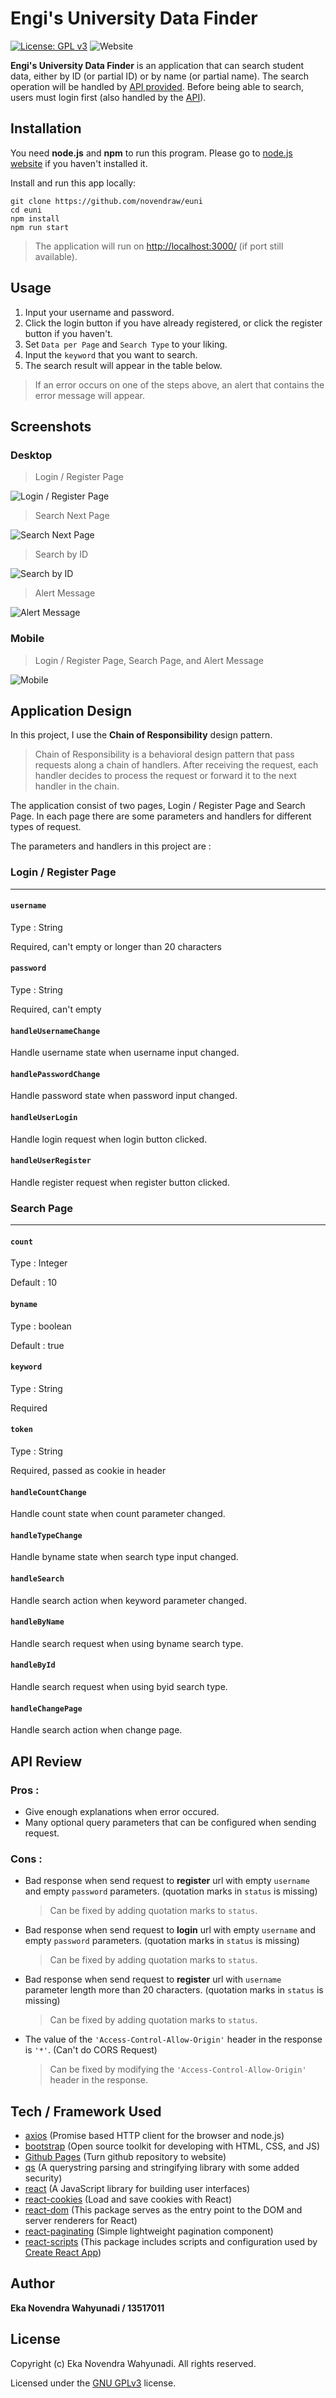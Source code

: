 # Engi's University Data Finder
[![License: GPL v3](https://img.shields.io/badge/License-GPLv3-blue.svg)](https://www.gnu.org/licenses/gpl-3.0)	![Website](https://img.shields.io/website/https/novendraw.github.io/euni.svg?style=popout)

**Engi's University Data Finder** is an application that can search student data, either by ID (or partial ID) or by name (or partial name). The search operation will be handled by  [API provided](https://api.stya.net/nim/). Before being able to search, users must login first (also handled by the [API](https://api.stya.net/nim/)).

## Installation

You need **node.js** and **npm** to run this program. Please go to [node.js website](https://nodejs.org) if you haven't installed it.

Install and run this app locally:

```
git clone https://github.com/novendraw/euni
cd euni
npm install
npm run start
```

> The application will run on [http://localhost:3000/](http://localhost:3000/) (if port still available).

## Usage

1. Input your username and password.
2. Click the login button if you have already registered, or click the register button if you haven't.
3. Set `Data per Page` and `Search Type` to your liking.
4. Input the `keyword` that you want to search.
5. The search result will appear in the table below.

> If an error occurs on one of the steps above, an alert that contains the error message will appear.

## Screenshots

### Desktop

> Login / Register Page

![Login / Register Page](https://user-images.githubusercontent.com/10545583/58389272-2e5d0600-8053-11e9-93e0-4d96bd57de58.png)

> Search Next Page

![Search Next Page](https://user-images.githubusercontent.com/10545583/58389269-2dc46f80-8053-11e9-90dc-a60b99443123.png)

> Search by ID

![Search by ID](https://user-images.githubusercontent.com/10545583/58389271-2e5d0600-8053-11e9-8ac0-1998467a8dfc.png)

> Alert Message

![Alert Message](https://user-images.githubusercontent.com/10545583/58389270-2e5d0600-8053-11e9-84b8-7207878e270e.png)

### Mobile

> Login / Register Page, Search Page, and Alert Message

![Mobile](https://user-images.githubusercontent.com/10545583/58389264-1eddbd00-8053-11e9-9f1d-102f50180efa.png)

## Application Design

In this project, I use the **Chain of Responsibility** design pattern.


> Chain of Responsibility is a behavioral design pattern that pass requests along a chain of handlers. After receiving the request, each handler decides to process the request or forward it to the next handler in the chain.

The application consist of two pages, Login / Register Page and Search Page. In each page there are some parameters and handlers for different types of request.

The parameters and handlers in this project are :

### Login / Register Page

---

#### `username`

Type : String

Required, can't empty or longer than 20 characters

#### `password`
Type : String

Required, can't empty

#### `handleUsernameChange`
Handle username state when username input changed.
#### `handlePasswordChange`
Handle password state when password input changed.
#### `handleUserLogin`
Handle login request when login button clicked.
#### `handleUserRegister`
Handle register request when register button clicked.
### Search Page

---

#### `count`
Type : Integer

Default : 10

#### `byname`
Type : boolean

Default : true

#### `keyword`
Type : String

Required

#### `token`
Type : String

Required, passed as cookie in header

#### `handleCountChange`
Handle count state when count parameter changed.

#### `handleTypeChange`
Handle byname state when search type input changed.

#### `handleSearch`
Handle search action when keyword parameter changed.

#### `handleByName`
Handle search request when using byname search type.

#### `handleById`
Handle search request when using byid search type.

#### `handleChangePage`
Handle search action when change page.

## API Review

### Pros :

+ Give enough explanations when error occured.
+ Many optional query parameters that can be configured when sending request.

### Cons :

+ Bad response when send request to **register** url with empty `username` and empty `password` parameters. (quotation marks in `status` is missing)

	> Can be fixed by adding quotation marks to `status`.

+ Bad response when send request to **login** url with empty `username` and empty `password` parameters. (quotation marks in `status` is missing)

	> Can be fixed by adding quotation marks to `status`.

+ Bad response when send request to **register** url with `username` parameter length more than 20 characters. (quotation marks in `status` is missing)

	> Can be fixed by adding quotation marks to `status`.

+ The value of the `'Access-Control-Allow-Origin'` header in the response is `'*'`. (Can't do CORS Request)

	> Can be fixed by modifying the `'Access-Control-Allow-Origin'` header in the response.

## Tech / Framework Used

+ [axios](https://www.npmjs.com/package/axios) (Promise based HTTP client for the browser and node.js)
+ [bootstrap](https://getbootstrap.com/) (Open source toolkit for developing with HTML, CSS, and JS)
+ [Github Pages](https://pages.github.com/) (Turn github repository to website)
+ [qs](https://www.npmjs.com/package/qs) (A querystring parsing and stringifying library with some added security)
+ [react](https://reactjs.org/) (A JavaScript library for building user interfaces)
+ [react-cookies](https://www.npmjs.com/package/react-cookies) (Load and save cookies with React)
+ [react-dom](https://www.npmjs.com/package/react-dom) (This package serves as the entry point to the DOM and server renderers for React)
+ [react-paginating](https://www.npmjs.com/package/react-paginating) (Simple lightweight pagination component)
+ [react-scripts](https://www.npmjs.com/package/react-scripts) (This package includes scripts and configuration used by [Create React App](https://github.com/facebook/create-react-app))


## Author

__Eka Novendra Wahyunadi / 13517011__

## License

Copyright (c) Eka Novendra Wahyunadi. All rights reserved.

Licensed under the [GNU GPLv3](https://github.com/novendraw/euni/blob/master/LICENSE) license.